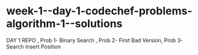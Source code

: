 # week-1--day-1-codechef-problems-algorithm-1--solutions
DAY 1 REPO , Prob 1- Binary Search , Prob 2- First Bad Version,  Prob 3- Search Insert Position 
